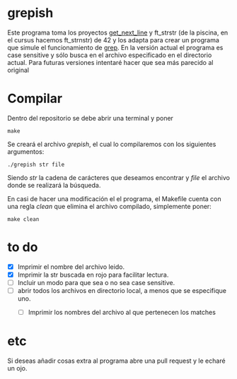 # grepish

Este programa toma los proyectos [get_next_line](https://github.com/Doffyj/42-cursus/tree/master/get_next_line) y ft_strstr (de la piscina, en el cursus hacemos ft_strnstr) de 42 y los adapta para crear un programa que simule el funcionamiento de [grep](https://man7.org/linux/man-pages/man1/grep.1.html).
En la versión actual el programa es case sensitive y sólo busca en el archivo especificado en el directorio actual.
Para futuras versiones intentaré hacer que sea más parecido al original

# Compilar

Dentro del repositorio se debe abrir una terminal y poner
```
make
```
Se creará el archivo *grepish*, el cual lo compilaremos con los siguientes argumentos:
```
./grepish str file
```
Siendo *str* la cadena de carácteres que deseamos encontrar y *file* el archivo donde se realizará la búsqueda.

En casi de hacer una modificación el el programa, el Makefile cuenta con una regla *clean* que elimina el archivo compilado, simplemente poner:
```
make clean
```

# to do
- [x] Imprimir el nombre del archivo leido.
- [x] Imprimir la str buscada en rojo para facilitar lectura.
- [ ] Incluir un modo para que sea o no sea case sensitive.
- [ ] abrir todos los archivos en directorio local, a menos que se especifique uno.
  - [ ] Imprimir los nombres del archivo al que pertenecen los matches


# etc

Si deseas añadir cosas extra al programa abre una pull request y le echaré un ojo.
